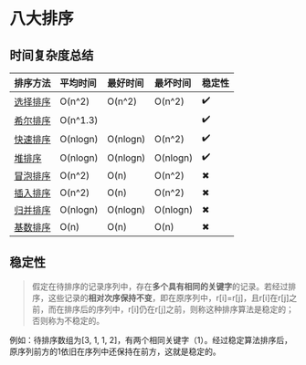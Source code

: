# 八大排序

## 时间复杂度总结
|           排序方法          |     平均时间   |  最好时间  |  最坏时间 | 稳定性 |
| ---------------------------|:--------------|:---------|:---------|:------|
| [选择排序](./Selection.md)  |     O(n^2)    | O(n^2)   |  O(n^2)  |   ✔️   |
| [希尔排序](./Shell.md)      |    O(n^1.3)   |          |          |   ✔️   |
| [快速排序](./Quick.md)      |     O(nlogn)  | O(nlogn) |  O(n^2)  |   ✔️   |
| [堆排序](./Heap.md)         |    O(nlogn)   | O(nlogn) | O(nlogn) |   ✔️   |
| [冒泡排序](./Bubble.md)     |      O(n^2)   |   O(n)   |  O(n^2)  |   ✖   |
| [插入排序](./Insertion.md)  |      O(n^2)   |   O(n)   |  O(n^2)  |   ✖   |
| [归并排序](./Merge.md)      |    O(nlogn)   | O(nlogn) | O(nlogn) |   ✖   |
| [基数排序](./Radix.md)      |      O(n)     |   O(n)   |   O(n)   |   ✖   |

## 稳定性
> 假定在待排序的记录序列中，存在**多个具有相同的关键字**的记录。若经过排序，这些记录的**相对次序保持不变**，即在原序列中，r[i]=r[j]，且r[i]在r[j]之前，而在排序后的序列中，r[i]仍在r[j]之前，则称这种排序算法是稳定的；否则称为不稳定的。

例如：待排序数组为[3, 1, 1, 2]，有两个相同关键字（1）。经过稳定算法排序后，原序列前方的1依旧在序列中还保持在前方，这就是稳定的。
